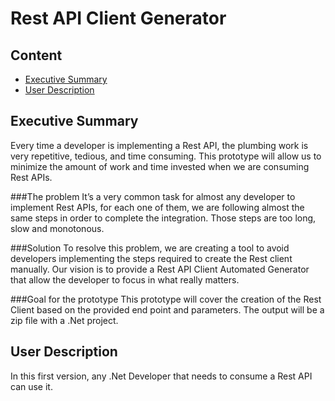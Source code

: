 # Rest API Client Generator

## Content

- [Executive Summary](#executive-summary)
- [User Description](#user-description)


## Executive Summary
Every time a developer is implementing a Rest API, the plumbing work is very repetitive, tedious, and time consuming. This prototype will allow us to minimize the amount of work and time invested when we are consuming Rest APIs.

###The problem
It’s a very common task for almost any developer to implement Rest APIs, for each one of them, we are following almost the same steps in order to complete the integration. Those steps are too long, slow and monotonous.

###Solution
To resolve this problem, we are creating a tool to avoid developers implementing the steps required to create the Rest client manually. Our vision is to provide a Rest API Client Automated Generator that allow the developer to focus in what really matters.

###Goal for the prototype
This prototype will cover  the creation of the Rest Client based on the provided end point and parameters. The output will be a zip file with a .Net project.

## User Description
In this first version, any .Net Developer that needs to consume a Rest API can use it.
